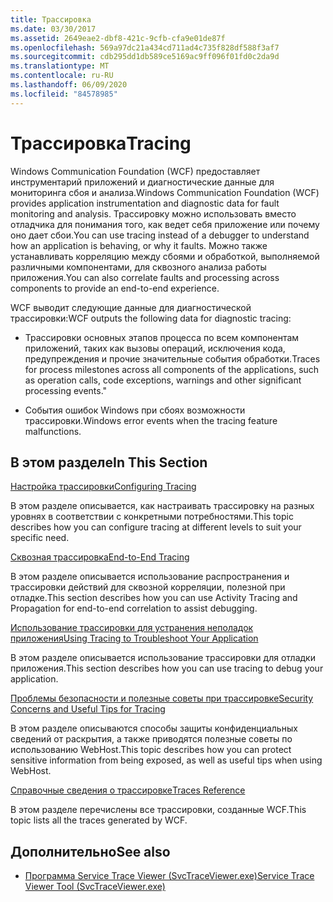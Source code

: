 ```yaml
---
title: Трассировка
ms.date: 03/30/2017
ms.assetid: 2649eae2-dbf8-421c-9cfb-cfa9e01de87f
ms.openlocfilehash: 569a97dc21a434cd711ad4c735f828df588f3af7
ms.sourcegitcommit: cdb295dd1db589ce5169ac9ff096f01fd0c2da9d
ms.translationtype: MT
ms.contentlocale: ru-RU
ms.lasthandoff: 06/09/2020
ms.locfileid: "84578985"
---
```

# <a name="tracing"></a><span data-ttu-id="5864e-102">Трассировка</span><span class="sxs-lookup"><span data-stu-id="5864e-102">Tracing</span></span>
<span data-ttu-id="5864e-103">Windows Communication Foundation (WCF) предоставляет инструментарий приложений и диагностические данные для мониторинга сбоя и анализа.</span><span class="sxs-lookup"><span data-stu-id="5864e-103">Windows Communication Foundation (WCF) provides application instrumentation and diagnostic data for fault monitoring and analysis.</span></span> <span data-ttu-id="5864e-104">Трассировку можно использовать вместо отладчика для понимания того, как ведет себя приложение или почему оно дает сбои.</span><span class="sxs-lookup"><span data-stu-id="5864e-104">You can use tracing instead of a debugger to understand how an application is behaving, or why it faults.</span></span> <span data-ttu-id="5864e-105">Можно также устанавливать корреляцию между сбоями и обработкой, выполняемой различными компонентами, для сквозного анализа работы приложения.</span><span class="sxs-lookup"><span data-stu-id="5864e-105">You can also correlate faults and processing across components to provide an end-to-end experience.</span></span>  
  
 <span data-ttu-id="5864e-106">WCF выводит следующие данные для диагностической трассировки:</span><span class="sxs-lookup"><span data-stu-id="5864e-106">WCF outputs the following data for diagnostic tracing:</span></span>  
  
- <span data-ttu-id="5864e-107">Трассировки основных этапов процесса по всем компонентам приложений, таких как вызовы операций, исключения кода, предупреждения и прочие значительные события обработки.</span><span class="sxs-lookup"><span data-stu-id="5864e-107">Traces for process milestones across all components of the applications, such as operation calls, code exceptions, warnings and other significant processing events."</span></span>  
  
- <span data-ttu-id="5864e-108">События ошибок Windows при сбоях возможности трассировки.</span><span class="sxs-lookup"><span data-stu-id="5864e-108">Windows error events when the tracing feature malfunctions.</span></span>  
  
## <a name="in-this-section"></a><span data-ttu-id="5864e-109">В этом разделе</span><span class="sxs-lookup"><span data-stu-id="5864e-109">In This Section</span></span>  
 [<span data-ttu-id="5864e-110">Настройка трассировки</span><span class="sxs-lookup"><span data-stu-id="5864e-110">Configuring Tracing</span></span>](configuring-tracing.md)  
  
 <span data-ttu-id="5864e-111">В этом разделе описывается, как настраивать трассировку на разных уровнях в соответствии с конкретными потребностями.</span><span class="sxs-lookup"><span data-stu-id="5864e-111">This topic describes how you can configure tracing at different levels to suit your specific need.</span></span>  
  
 [<span data-ttu-id="5864e-112">Сквозная трассировка</span><span class="sxs-lookup"><span data-stu-id="5864e-112">End-to-End Tracing</span></span>](end-to-end-tracing.md)  
  
 <span data-ttu-id="5864e-113">В этом разделе описывается использование распространения и трассировки действий для сквозной корреляции, полезной при отладке.</span><span class="sxs-lookup"><span data-stu-id="5864e-113">This section describes how you can use Activity Tracing and Propagation for end-to-end correlation to assist debugging.</span></span>  
  
 [<span data-ttu-id="5864e-114">Использование трассировки для устранения неполадок приложения</span><span class="sxs-lookup"><span data-stu-id="5864e-114">Using Tracing to Troubleshoot Your Application</span></span>](using-tracing-to-troubleshoot-your-application.md)  
  
 <span data-ttu-id="5864e-115">В этом разделе описывается использование трассировки для отладки приложения.</span><span class="sxs-lookup"><span data-stu-id="5864e-115">This section describes how you can use tracing to debug your application.</span></span>  
  
 [<span data-ttu-id="5864e-116">Проблемы безопасности и полезные советы при трассировке</span><span class="sxs-lookup"><span data-stu-id="5864e-116">Security Concerns and Useful Tips for Tracing</span></span>](security-concerns-and-useful-tips-for-tracing.md)  
  
 <span data-ttu-id="5864e-117">В этом разделе описываются способы защиты конфиденциальных сведений от раскрытия, а также приводятся полезные советы по использованию WebHost.</span><span class="sxs-lookup"><span data-stu-id="5864e-117">This topic describes how you can protect sensitive information from being exposed, as well as useful tips when using WebHost.</span></span>  
  
 [<span data-ttu-id="5864e-118">Справочные сведения о трассировке</span><span class="sxs-lookup"><span data-stu-id="5864e-118">Traces Reference</span></span>](traces-reference.md)  
  
 <span data-ttu-id="5864e-119">В этом разделе перечислены все трассировки, созданные WCF.</span><span class="sxs-lookup"><span data-stu-id="5864e-119">This topic lists all the traces generated by WCF.</span></span>  
  
## <a name="see-also"></a><span data-ttu-id="5864e-120">Дополнительно</span><span class="sxs-lookup"><span data-stu-id="5864e-120">See also</span></span>

- [<span data-ttu-id="5864e-121">Программа Service Trace Viewer (SvcTraceViewer.exe)</span><span class="sxs-lookup"><span data-stu-id="5864e-121">Service Trace Viewer Tool (SvcTraceViewer.exe)</span></span>](../../service-trace-viewer-tool-svctraceviewer-exe.md)
